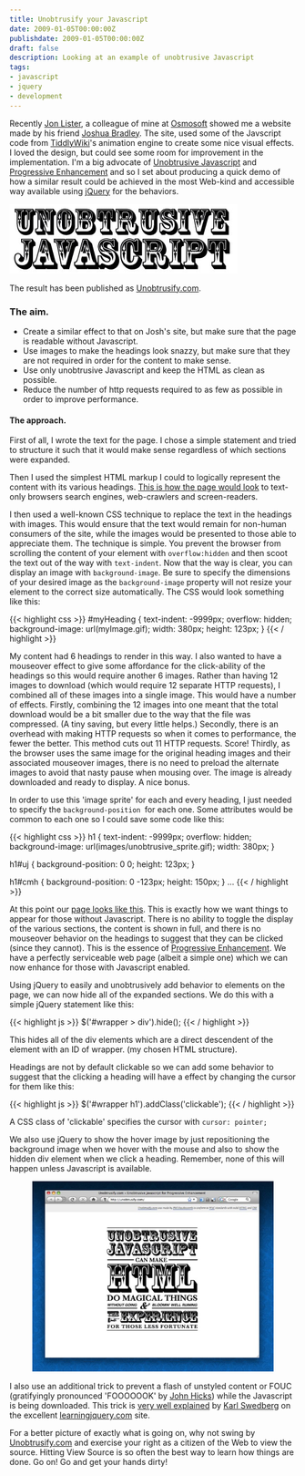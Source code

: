 ```yaml
---
title: Unobtrusify your Javascript
date: 2009-01-05T00:00:00Z
publishdate: 2009-01-05T00:00:00Z
draft: false
description: Looking at an example of unobtrusive Javascript
tags:
- javascript
- jquery
- development
---
```


Recently <a href="http://jaybyjayfresh.com" title="jaybyjayfresh">Jon Lister</a>, a colleague of mine at <a href="http://www.osmosoft.com">Osmosoft</a> showed me a website made by his friend <a href="http://joshuabradley.co.uk/" title="Joshua Bradley">Joshua Bradley</a>. The site, used some of the Javscript code from <a href="http://tiddlywiki.com" title="TiddlyWiki">TiddlyWiki</a>'s animation engine to create some nice visual effects. I loved the design, but could see some room for improvement in the implementation. I'm a big advocate of <a href="http://en.wikipedia.org/wiki/Unobtrusive_JavaScript" title="Unobtrusive JavaScript">Unobtrusive Javascript</a> and <a href="http://en.wikipedia.org/wiki/Progressive_enhancement" title="Progressive enhancement">Progressive Enhancement</a> and so I set about producing a quick demo of how a similar result could be achieved in the most Web-kind and accessible way available using <a href="http://jquery.com" title="jQuery">jQuery</a> for the behaviors.

<!--more-->

<img src="/images/unobtrusive.jpg" alt="">

<p>
    The result has been published as <a href="http://unobtrusify.com" title="Unobtrusify.com - Unobtrusive Javascript for Progressive Enhancement">Unobtrusify.com</a>.
</p>

<h3>The aim.</h3>
<ul>
	<li>Create a similar effect to that on Josh's site, but make sure that the page is readable without Javascript.</li>
	<li>Use images to make the headings look snazzy, but make sure that they are not required in order for the content to make sense.</li>
	<li>Use only unobtrusive Javascript and keep the HTML as clean as possible.</li>
	<li>Reduce the number of http requests required to as few as possible in order to improve performance.</li>
</ul>

<h4>The approach.</h4>
<p>
    First of all, I wrote the text for the page. I chose a simple statement and tried to structure it such that it would make sense regardless of which sections were expanded.
</p>
<p>
    Then I used the simplest HTML markup I could to logically represent the content with its various headings.  <a href="http://unobtrusify.com/justhtml.html" title="Unobtrusify.com - Unobtrusive Javascript for Progressive Enhancement (HTML only)">This is how the page would look</a> to text-only browsers search engines, web-crawlers and screen-readers.
</p>
<p>
    I then used a well-known CSS technique to replace the text in the headings with images. This would ensure that the text would remain for non-human consumers of the site, while the images would be presented to those able to appreciate them.  The technique is simple.  You prevent the browser from scrolling the content of your element with <code>overflow:hidden</code> and then scoot the text out of the way with <code>text-indent</code>. Now that the way is clear, you can display an image with <code>background-image</code>.  Be sure to specify the dimensions of your desired image as the <code>background-image</code> property will not resize your element to the correct size automatically. The CSS would look something like this:
</p>

{{< highlight css >}}
#myHeading {
    text-indent: -9999px;
    overflow: hidden;
    background-image: url(myImage.gif);
    width: 380px;
    height: 123px;
}
{{< / highlight >}}

<p>
    My content had 6 headings to render in this way. I also wanted to have a mouseover effect to give some affordance for the click-ability of the headings so this would require another 6 images. Rather than having 12 images to download (which would require 12 separate HTTP requests), I combined all of these images into a single image.  This would have a number of effects. Firstly, combining the 12 images into one meant that the total download would be a bit smaller due to the way that the file was compressed. (A tiny saving, but every little helps.)  Secondly, there is an overhead with making HTTP requests so when it comes to performance, the fewer the better. This method cuts out 11 HTTP requests. Score!  Thirdly, as the browser uses the same image for the original heading images and their associated mouseover images, there is no need to preload the alternate images to avoid that nasty pause when mousing over. The image is already downloaded and ready to display. A nice bonus.
</p>
<p>
    In order to use this 'image sprite' for each and every heading, I just needed to specify the <code>background-position </code>for each one. Some attributes would be common to each one so I could save some code like this:
</p>

{{< highlight css >}}
h1 {
    text-indent: -9999px;
    overflow: hidden;
    background-image: url(images/unobtrusive_sprite.gif);
    width: 380px;
}

h1#uj {
        background-position: 0 0;
        height: 123px;
}

h1#cmh {
        background-position: 0 -123px;
        height: 150px;
}
...
{{< / highlight >}}

<p>
    At this point our <a href="http://unobtrusify.com/withcss.html" title="Unobtrusify.com - Unobtrusive Javascript for Progressive Enhancement (with CSS)">page looks like this</a>.  This is exactly how we want things to appear for those without Javascript. There is no ability to toggle the display of the various sections, the content is shown in full, and there is no mouseover behavior on the headings to suggest that they can be clicked (since they cannot).  This is the essence of <a href="http://en.wikipedia.org/wiki/Progressive_enhancement" title="Progressive enhancement">Progressive Enhancement</a>.  We have a perfectly serviceable web page (albeit a simple one) which we can now enhance for those with Javascript enabled.
</p>
<p>
    Using jQuery to easily and unobtrusively add behavior to elements on the page, we can now hide all of the expanded sections. We do this with a simple jQuery statement like this:
</p>

{{< highlight js >}}
$('#wrapper > div').hide();
{{< / highlight >}}


<p>
    This hides all of the div elements which are a direct descendent of the element with an ID of wrapper. (my chosen HTML structure).
</p>
<p>
    Headings are not by default clickable so we can add some behavior to suggest that the clicking a heading will have a effect by changing the cursor for them like this:
</p>
{{< highlight js >}}
$('#wrapper h1').addClass('clickable');
{{< / highlight >}}


<p>
    A CSS class of 'clickable' specifies the cursor with <code>cursor: pointer;</code>
</p>
<p>
    We also use jQuery to show the hover image by just repositioning the background image when we hover with the mouse and also to show the hidden div element when we click a heading. Remember, none of this will happen unless Javascript is available.
</p>

<figure><img alt="" src="/images/unobtrusifycom.jpg" /> </figure>

<p>
    I also use an additional trick to prevent a flash of unstyled content or FOUC (gratifyingly pronounced 'FOOOOOOK' by <a href="http://hicksdesign.co.uk/" title="hicksdesign: design for print and new-fangled media">John Hicks</a>) while the Javascript is being downloaded. This trick is <a href="http://www.learningjquery.com/2008/10/1-awesome-way-to-avoid-the-not-so-excellent-flash-of-amazing-unstyled-content" title="1 (Awesome) Way To Avoid the (Not So Excellent) Flash of (Amazing) Unstyled Content &raquo; Learning jQuery - Tips, Techniques, Tutorials">very well explained</a> by <a href="http://www.englishrules.com/" title="English Rules">Karl Swedberg</a> on the excellent <a href="http://www.learningjquery.com/" title="Learning jQuery - Tips, Techniques, Tutorials">learningjquery.com</a> site.
</p>
<p>
    For a better picture of exactly what is going on, why not swing by <a href="http://Unobtrusify.com" title="Unobtrusify.com - Unobtrusive Javascript for Progressive Enhancement">Unobtrusify.com</a> and exercise your right as a citizen of the Web to view the source. Hitting View Source is so often the best way to learn how things are done. Go on! Go and get your hands dirty!
</p>


